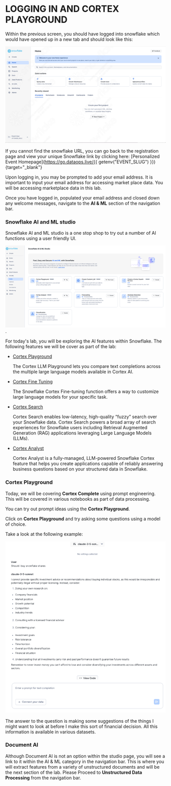 <head>
  <link rel="stylesheet" type="text/css" href="stylesheets/extra.css">
</head>


# <h1>LOGGING IN AND CORTEX PLAYGROUND</h1>

Within the previous screen, you should have logged into snowflake which would have opened up in a new tab and should look like this:

![homepage](assets/step1/home_page.png)

If you cannot find the snowflake URL, you can go back to the registration page and view your unique Snowflake link by clicking here: [Personalized Event Homepage](https://go.dataops.live/{{ getenv("EVENT_SLUG") }}){target="\_blank"}


Upon logging in, you may be prompted to add your email address.  It is important to input your email address for accessing market place data.  You will be accessing marketplace data in this lab.

Once you have logged in, populated your email address and closed down any welcome messages, navigate to the **AI & ML** section of the navigation bar.

### Snowflake **AI and ML** studio

Snowflake AI and ML studio is a one stop shop  to try out a number of AI functions using a user friendly UI.


![alt text](assets/or001.png).  

For today's lab, you will be exploring the AI features within Snowflake.  The following features we will be cover as part of the lab:

- [Cortex Playground](https://docs.snowflake.com/en/user-guide/snowflake-cortex/llm-playground)

    The Cortex LLM Playground lets you compare text completions across the multiple large language models available in Cortex AI.

- [Cortex Fine Tuning](https://docs.snowflake.com/en/user-guide/snowflake-cortex/cortex-finetuning)

    The Snowflake Cortex Fine-tuning function offers a way to customize large language models for your specific task.

- [Cortex Search](https://docs.snowflake.com/en/user-guide/snowflake-cortex/cortex-search/cortex-search-overview)

    Cortex Search enables low-latency, high-quality “fuzzy” search over your Snowflake data.  Cortex Search powers a broad array of search experiences for Snowflake users including Retrieval Augmented Generation (RAG) applications leveraging Large Language Models (LLMs).

- [Cortex Analyst](https://docs.snowflake.com/en/user-guide/snowflake-cortex/cortex-analyst)

    Cortex Analyst is a fully-managed, LLM-powered Snowflake Cortex feature that helps you create applications capable of reliably answering business questions based on your structured data in Snowflake.


### Cortex Playground

Today, we will be covering **Cortex Complete** using prompt engineering.  This will be covered in various notebooks as part of data processing.  

You can try out prompt ideas using the **Cortex Playground**. 

Click on **Cortex Playground** and try asking some questions using a model of choice.

Take a look at the following example:

![alt text](assets/or002.png)

The answer to the question is making some suggestions of the things I might want to look at before I make this sort of financial decision.  All this information is available in various datasets.

### Document AI

Although Document AI is not an option within the studio page, you will see a link to it within the AI & ML category in the navigation bar.   This is where you will extract features from a variety of unstructured documents and will be the next section of the lab.  Please Proceed to **Unstructured Data Processing** from the navigation bar.



